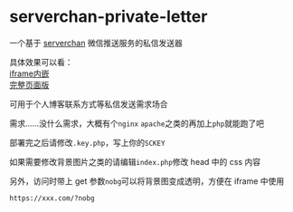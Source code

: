 # serverchan-private-letter
一个基于 [serverchan](https://sc.ftqq.com) 微信推送服务的私信发送器

具体效果可以看：  
[iframe内嵌](https://lolico.moe/contact.html)  
[完整页面版](https://serverchan.ykilin.moe)

可用于个人博客联系方式等私信发送需求场合

需求……没什么需求，大概有个`nginx` `apache`之类的再加上`php`就能跑了吧

部署完之后请修改`.key.php`，写上你的`SCKEY`

如果需要修改背景图片之类的请编辑`index.php`修改 head 中的 css 内容

另外，访问时带上 get 参数`nobg`可以将背景图变成透明，方便在 iframe 中使用
```
https://xxx.com/?nobg
```